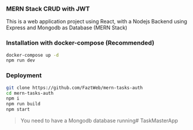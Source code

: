 ### MERN Stack CRUD with JWT

This is a web application project using React, with a Nodejs Backend using Express and Mongodb as Database (MERN Stack)

### Installation with docker-compose (Recommended)

```sh
docker-compose up -d
npm run dev
```

### Deployment

```sh
git clone https://github.com/FaztWeb/mern-tasks-auth
cd mern-tasks-auth
npm i
npm run build
npm start
```

> You need to have a Mongodb database running# TaskMasterApp
